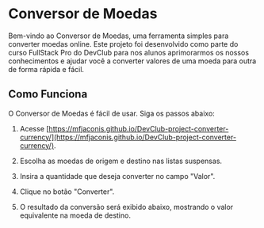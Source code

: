 # Conversor de Moedas

Bem-vindo ao Conversor de Moedas, uma ferramenta simples para converter moedas online. Este projeto foi desenvolvido como parte do curso FullStack Pro do DevClub para nos alunos aprimorarmos os nossos conhecimentos e ajudar você a converter valores de uma moeda para outra de forma rápida e fácil.

## Como Funciona

O Conversor de Moedas é fácil de usar. Siga os passos abaixo:

1. Acesse [https://mfjaconis.github.io/DevClub-project-converter-currency/](https://mfjaconis.github.io/DevClub-project-converter-currency/).

2. Escolha as moedas de origem e destino nas listas suspensas.

3. Insira a quantidade que deseja converter no campo "Valor".

4. Clique no botão "Converter".

5. O resultado da conversão será exibido abaixo, mostrando o valor equivalente na moeda de destino.
